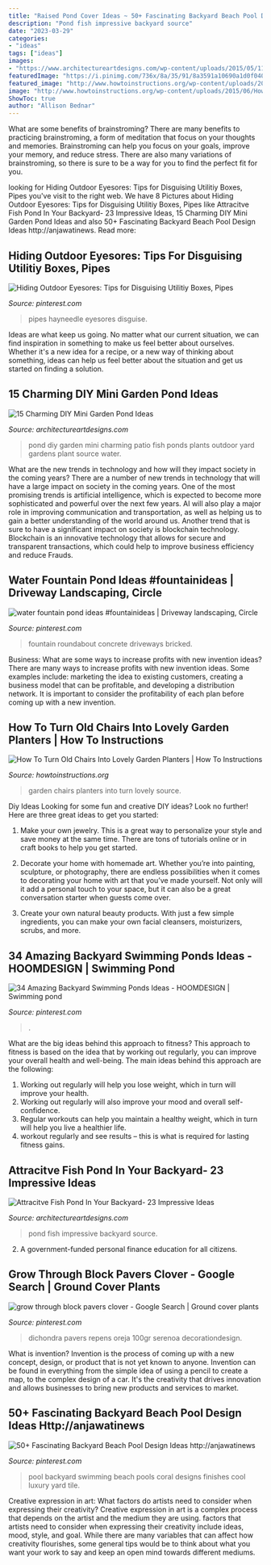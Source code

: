 ```yaml
---
title: "Raised Pond Cover Ideas ~ 50+ Fascinating Backyard Beach Pool Design Ideas Http://anjawatinews"
description: "Pond fish impressive backyard source"
date: "2023-03-29"
categories:
- "ideas"
tags: ["ideas"]
images:
- "https://www.architectureartdesigns.com/wp-content/uploads/2015/05/1152-630x420.jpg"
featuredImage: "https://i.pinimg.com/736x/8a/35/91/8a3591a10690a1d0f040a99c1b61641f.jpg"
featured_image: "http://www.howtoinstructions.org/wp-content/uploads/2015/06/How-To-Turn-Old-Chairs-Into-Lovely-Garden-Planters-4.jpg"
image: "http://www.howtoinstructions.org/wp-content/uploads/2015/06/How-To-Turn-Old-Chairs-Into-Lovely-Garden-Planters-4.jpg"
ShowToc: true
author: "Allison Bednar"
---
```



What are some benefits of brainstroming?
There are many benefits to practicing brainstroming, a form of meditation that focus on your thoughts and memories. Brainstroming can help you focus on your goals, improve your memory, and reduce stress. There are also many variations of brainstroming, so there is sure to be a way for you to find the perfect fit for you.

	

		
looking for Hiding Outdoor Eyesores: Tips for Disguising Utilitiy Boxes, Pipes you've visit to the right web. We have 8 Pictures about Hiding Outdoor Eyesores: Tips for Disguising Utilitiy Boxes, Pipes like Attracitve Fish Pond In Your Backyard- 23 Impressive Ideas, 15 Charming DIY Mini Garden Pond Ideas and also 50+ Fascinating Backyard Beach Pool Design Ideas http://anjawatinews. Read more:
		
    
## Hiding Outdoor Eyesores: Tips For Disguising Utilitiy Boxes, Pipes

<img loading=lazy src="https://i.pinimg.com/736x/9a/a0/92/9aa092220db8f18525be95939553e83b.jpg" onerror="this.onerror=null;this.src='https://tse4.mm.bing.net/th?id=OIP.RcTPJyWvGBWoYOnLz-yuuAHaHa&amp;pid=15.1';" alt="Hiding Outdoor Eyesores: Tips for Disguising Utilitiy Boxes, Pipes">

_Source: pinterest.com_

>pipes hayneedle eyesores disguise. 

	

Ideas are what keep us going. No matter what our current situation, we can find inspiration in something to make us feel better about ourselves. Whether it's a new idea for a recipe, or a new way of thinking about something, ideas can help us feel better about the situation and get us started on finding a solution.

    
## 15 Charming DIY Mini Garden Pond Ideas

<img loading=lazy src="http://www.architectureartdesigns.com/wp-content/uploads/2015/06/1345.jpg" onerror="this.onerror=null;this.src='https://tse3.mm.bing.net/th?id=OIP.6tx7jHsQA3_16fAz-isg9QHaJ4&amp;pid=15.1';" alt="15 Charming DIY Mini Garden Pond Ideas">

_Source: architectureartdesigns.com_

>pond diy garden mini charming patio fish ponds plants outdoor yard gardens plant source water. 

	

What are the new trends in technology and how will they impact society in the coming years?
There are a number of new trends in technology that will have a large impact on society in the coming years. One of the most promising trends is artificial intelligence, which is expected to become more sophisticated and powerful over the next few years. AI will also play a major role in improving communication and transportation, as well as helping us to gain a better understanding of the world around us. Another trend that is sure to have a significant impact on society is blockchain technology. Blockchain is an innovative technology that allows for secure and transparent transactions, which could help to improve business efficiency and reduce Frauds.

    
## Water Fountain Pond Ideas #fountainideas | Driveway Landscaping, Circle

<img loading=lazy src="https://i.pinimg.com/736x/1f/1c/f3/1f1cf3ddd47b0da14e7e8bae987c70cd.jpg" onerror="this.onerror=null;this.src='https://tse2.mm.bing.net/th?id=OIP.5BwOpqqltNqEItHKt87BJgHaE8&amp;pid=15.1';" alt="water fountain pond ideas #fountainideas | Driveway landscaping, Circle">

_Source: pinterest.com_

>fountain roundabout concrete driveways bricked. 

	

Business: What are some ways to increase profits with new invention ideas?
There are many ways to increase profits with new invention ideas. Some examples include: marketing the idea to existing customers, creating a business model that can be profitable, and developing a distribution network. It is important to consider the profitability of each plan before coming up with a new invention.

    
## How To Turn Old Chairs Into Lovely Garden Planters | How To Instructions

<img loading=lazy src="http://www.howtoinstructions.org/wp-content/uploads/2015/06/How-To-Turn-Old-Chairs-Into-Lovely-Garden-Planters-4.jpg" onerror="this.onerror=null;this.src='https://tse2.mm.bing.net/th?id=OIP.OAqVeE2Lj0NyW2kmK_cVIwHaFj&amp;pid=15.1';" alt="How To Turn Old Chairs Into Lovely Garden Planters | How To Instructions">

_Source: howtoinstructions.org_

>garden chairs planters into turn lovely source. 

	

Diy Ideas
Looking for some fun and creative DIY ideas? Look no further! Here are three great ideas to get you started:
1. Make your own jewelry. This is a great way to personalize your style and save money at the same time. There are tons of tutorials online or in craft books to help you get started.

2. Decorate your home with homemade art. Whether you’re into painting, sculpture, or photography, there are endless possibilities when it comes to decorating your home with art that you’ve made yourself. Not only will it add a personal touch to your space, but it can also be a great conversation starter when guests come over.

3. Create your own natural beauty products. With just a few simple ingredients, you can make your own facial cleansers, moisturizers, scrubs, and more.

    
## 34 Amazing Backyard Swimming Ponds Ideas - HOOMDESIGN | Swimming Pond

<img loading=lazy src="https://i.pinimg.com/736x/d4/c4/39/d4c43970deb89db4df561e93a859b7e9.jpg" onerror="this.onerror=null;this.src='https://tse3.mm.bing.net/th?id=OIP.9ibMJ0auq8rgV-6lt9UYvQHaJ3&amp;pid=15.1';" alt="34 Amazing Backyard Swimming Ponds Ideas - HOOMDESIGN | Swimming pond">

_Source: pinterest.com_

>. 

	

What are the big ideas behind this approach to fitness?
This approach to fitness is based on the idea that by working out regularly, you can improve your overall health and well-being. The main ideas behind this approach are the following: 
1) Working out regularly will help you lose weight, which in turn will improve your health. 
2) Working out regularly will also improve your mood and overall self-confidence. 
3) Regular workouts can help you maintain a healthy weight, which in turn will help you live a healthier life. 
4) workout regularly and see results – this is what is required for lasting fitness gains.

    
## Attracitve Fish Pond In Your Backyard- 23 Impressive Ideas

<img loading=lazy src="https://www.architectureartdesigns.com/wp-content/uploads/2015/05/1152-630x420.jpg" onerror="this.onerror=null;this.src='https://tse3.mm.bing.net/th?id=OIP.Wx1Ko3OyM8vS63ZAD6luiQHaE8&amp;pid=15.1';" alt="Attracitve Fish Pond In Your Backyard- 23 Impressive Ideas">

_Source: architectureartdesigns.com_

>pond fish impressive backyard source. 

	

2. A government-funded personal finance education for all citizens.

    
## Grow Through Block Pavers Clover - Google Search | Ground Cover Plants

<img loading=lazy src="https://i.pinimg.com/736x/8a/35/91/8a3591a10690a1d0f040a99c1b61641f.jpg" onerror="this.onerror=null;this.src='https://tse3.mm.bing.net/th?id=OIP.87-Ua_zqWmWrX-pwuvIOagHaJ3&amp;pid=15.1';" alt="grow through block pavers clover - Google Search | Ground cover plants">

_Source: pinterest.com_

>dichondra pavers repens oreja 100gr serenoa decorationdesign. 

	

What is invention?
Invention is the process of coming up with a new concept, design, or product that is not yet known to anyone. Invention can be found in everything from the simple idea of using a pencil to create a map, to the complex design of a car. It's the creativity that drives innovation and allows businesses to bring new products and services to market.

    
## 50+ Fascinating Backyard Beach Pool Design Ideas Http://anjawatinews

<img loading=lazy src="https://i.pinimg.com/736x/5f/a7/24/5fa72436750f06ef747c12ce47da0ab3.jpg" onerror="this.onerror=null;this.src='https://tse2.mm.bing.net/th?id=OIP.stLPfChquBNL8Vs50f60pAHaLh&amp;pid=15.1';" alt="50+ Fascinating Backyard Beach Pool Design Ideas http://anjawatinews">

_Source: pinterest.com_

>pool backyard swimming beach pools coral designs finishes cool luxury yard tile. 

	

Creative expression in art: What factors do artists need to consider when expressing their creativity?
Creative expression in art is a complex process that depends on the artist and the medium they are using. factors that artists need to consider when expressing their creativity include ideas, mood, style, and goal. While there are many variables that can affect how creativity flourishes, some general tips would be to think about what you want your work to say and keep an open mind towards different mediums.

